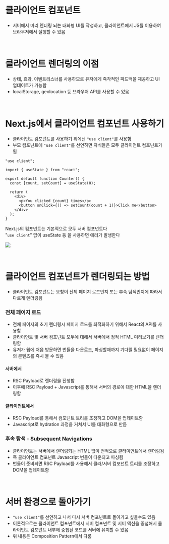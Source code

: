 # 클라이언트 컴포넌트

- 서버에서 미리 렌더링 되는 대화형 UI를 작성하고, 클라이언트에서 JS를 이용하여 브라우저에서 실행할 수 있음

<br/>

# 클라이언트 렌더링의 이점

- 상태, 효과, 이벤트리스너를 사용하므로 유저에게 즉각적인 피드백을 제공하고 UI 업데이트가 가능함
- localStorage, geolocation 등 브라우저 API를 사용할 수 있음

<br/>

# Next.js에서 클라이언트 컴포넌트 사용하기

- 클라이언트 컴포넌트를 사용하기 위에선 `"use client"`를 사용함
- 부모 컴포넌트에 `"use client"`를 선언하면 자식들은 모두 클라이언트 컴포넌트가 됨

```tsx
"use client";

import { useState } from "react";

export default function Counter() {
  const [count, setCount] = useState(0);

  return (
    <div>
      <p>You clicked {count} times</p>
      <button onClick={() => setCount(count + 1)}>Click me</button>
    </div>
  );
}
```

Next.js의 컴포넌트는 기본적으로 모두 서버 컴포넌트다  
"`use client`" 없이 useState 등 을 사용하면 에러가 발생한다

![](https://nextjs.org/_next/image?url=%2Fdocs%2Flight%2Fuse-client-directive.png&w=1920&q=75)

<br/>

# 클라이언트 컴포넌트가 렌더링되는 방법

- 클라이언트 컴포넌트는 요청이 전체 페이지 로드인지 또는 후속 탐색인지에 따라서 다르게 렌더링됨

### 전체 페이지 로드

- 전체 페이지의 초기 렌더링시 페이지 로드를 최적화하기 위해서 React의 API를 사용함
- 클라이언트 및 서버 컴포넌트 모두에 대해서 서버에서 정적 HTML 미리보기를 렌더링함
- 유저가 웹에 처음 방문하면 번들을 다운로드, 파싱할때까지 기다릴 필요없이 페이지의 콘텐츠를 즉시 볼 수 있음

#### 서버에서

- RSC Payload로 렌더링을 진행함
- 이후에 RSC Payload + Javascript를 통해서 서버의 경로에 대한 HTML을 렌더링함

#### 클라이언트에서

- RSC Payload를 통해서 컴포넌트 트리를 조정하고 DOM을 업데이트함
- Javascript로 hydration 과정을 거쳐서 UI를 대화형으로 만듬

### 후속 탐색 - Subsequent Navigations

- 클라이언트는 서버에서 렌더링되는 HTML 없이 전적으로 클라이언트에서 렌더링됨
- 즉 클라이언트 컴포넌트 Javascript 번들이 다운되고 파싱됨
- 번들이 준비되면 RSC Payload를 사용해서 클라/서버 컴포넌트 트리를 조정하고 DOM을 업데이트함

<br/>

# 서버 환경으로 돌아가기

- `"use client"`를 선언하고 나서 다시 서버 컴포넌트로 돌아가고 싶을수도 있음
- 이론적으로는 클라이언트 컴포넌트에서 서버 컴포넌트 및 서버 액션을 중첩해서 클라이언트 컴포넌트 내부에 중첩된 코드를 서버에 유지할 수 있음
- 위 내용은 Composition Pattern에서 다룸
